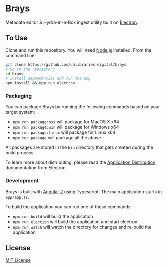 # Brays

Metadata editor & Hydra-in-a-Box ingest utility built on [Electron](http://electron.atom.io/).

## To Use

Clone and run this repository. You will need [Node.js](https://nodejs.org/en/download/) installed. From the command line:

```bash
git clone https://github.com/uhlibraries-digital/brays
# Go to the repository
cd brays
# Install dependencies and run the app
npm install && npm run electron
```

### Packaging

You can package Brays by running the following commands based on your target system:

* `npm run package:osx` will package for MacOS X x64
* `npm run package:win` will package for Windows x64
* `npm run package:linux` will package for Linux x64
* `npm run package` will package all the above

All packages are stored in the `bin` directory that gets created during the build process.

To learn more about distributing, please read the [Application Distribution](http://electron.atom.io/docs/tutorial/application-distribution/) documentation from Electron.

### Development

Brays is built with [Angular 2](https://angular.io/) using Typescript. The main application starts in `app/app.ts`.

To build the application you can run one of these commands:

* `npm run build` will build the application
* `npm run election` will build the application and start electron
* `npm run watch` will watch the directory for changes and re-build the application

## License

[MIT License](LICENSE.txt)
